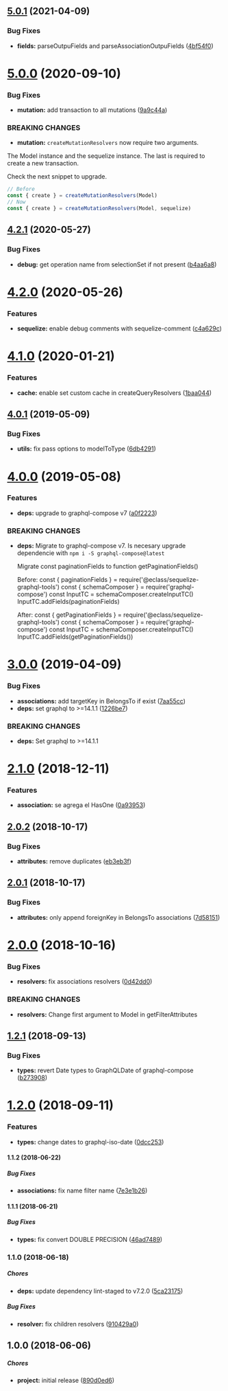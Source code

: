 ## [5.0.1](https://github.com/eclass/sequelize-graphql-tools/compare/v5.0.0...v5.0.1) (2021-04-09)


### Bug Fixes

* **fields:** parseOutpuFields and parseAssociationOutpuFields ([4bf54f0](https://github.com/eclass/sequelize-graphql-tools/commit/4bf54f0))

# [5.0.0](https://github.com/eclass/sequelize-graphql-tools/compare/v4.2.1...v5.0.0) (2020-09-10)


### Bug Fixes

* **mutation:** add transaction to all mutations ([9a9c44a](https://github.com/eclass/sequelize-graphql-tools/commit/9a9c44a))


### BREAKING CHANGES

* **mutation:** `createMutationResolvers` now require two arguments.

The Model instance and the sequelize instance. The last is required to
create a new transaction.

Check the next snippet to upgrade.

```js
// Before
const { create } = createMutationResolvers(Model)
// Now
const { create } = createMutationResolvers(Model, sequelize)
```

## [4.2.1](https://github.com/eclass/sequelize-graphql-tools/compare/v4.2.0...v4.2.1) (2020-05-27)


### Bug Fixes

* **debug:** get operation name from selectionSet if not present ([b4aa6a8](https://github.com/eclass/sequelize-graphql-tools/commit/b4aa6a8))

# [4.2.0](https://github.com/eclass/sequelize-graphql-tools/compare/v4.1.0...v4.2.0) (2020-05-26)


### Features

* **sequelize:** enable debug comments with sequelize-comment ([c4a629c](https://github.com/eclass/sequelize-graphql-tools/commit/c4a629c))

# [4.1.0](https://github.com/eclass/sequelize-graphql-tools/compare/v4.0.1...v4.1.0) (2020-01-21)


### Features

* **cache:** enable set custom cache in createQueryResolvers ([1baa044](https://github.com/eclass/sequelize-graphql-tools/commit/1baa044))

## [4.0.1](https://github.com/eclass/sequelize-graphql-tools/compare/v4.0.0...v4.0.1) (2019-05-09)


### Bug Fixes

* **utils:** fix pass options to modelToType ([6db4291](https://github.com/eclass/sequelize-graphql-tools/commit/6db4291))

# [4.0.0](https://github.com/eclass/sequelize-graphql-tools/compare/v3.0.0...v4.0.0) (2019-05-08)


### Features

* **deps:** upgrade to graphql-compose v7 ([a0f2223](https://github.com/eclass/sequelize-graphql-tools/commit/a0f2223))


### BREAKING CHANGES

* **deps:** Migrate to graphql-compose v7.
  Is necesary upgrade dependencie with `npm i -S graphql-compose@latest`

  Migrate const paginationFields to function getPaginationFields()

  Before:
  const { paginationFields } = require('@eclass/sequelize-graphql-tools')
  const { schemaComposer } = require('graphql-compose')
  const InputTC = schemaComposer.createInputTC()
  InputTC.addFields(paginationFields)

  After:
  const { getPaginationFields } = require('@eclass/sequelize-graphql-tools')
  const { schemaComposer } = require('graphql-compose')
  const InputTC = schemaComposer.createInputTC()
  InputTC.addFields(getPaginationFields())

# [3.0.0](https://github.com/eclass/sequelize-graphql-tools/compare/v2.1.0...v3.0.0) (2019-04-09)


### Bug Fixes

* **associations:** add targetKey in BelongsTo if exist ([7aa55cc](https://github.com/eclass/sequelize-graphql-tools/commit/7aa55cc))
* **deps:** set graphql to >=14.1.1 ([1226be7](https://github.com/eclass/sequelize-graphql-tools/commit/1226be7))


### BREAKING CHANGES

* **deps:** Set graphql to >=14.1.1

# [2.1.0](https://github.com/eclass/sequelize-graphql-tools/compare/v2.0.2...v2.1.0) (2018-12-11)


### Features

* **association:** se agrega el HasOne ([0a93953](https://github.com/eclass/sequelize-graphql-tools/commit/0a93953))

## [2.0.2](https://github.com/eclass/sequelize-graphql-tools/compare/v2.0.1...v2.0.2) (2018-10-17)


### Bug Fixes

* **attributes:** remove duplicates ([eb3eb3f](https://github.com/eclass/sequelize-graphql-tools/commit/eb3eb3f))

## [2.0.1](https://github.com/eclass/sequelize-graphql-tools/compare/v2.0.0...v2.0.1) (2018-10-17)


### Bug Fixes

* **attributes:** only append foreignKey in BelongsTo associations ([7d58151](https://github.com/eclass/sequelize-graphql-tools/commit/7d58151))

# [2.0.0](https://github.com/eclass/sequelize-graphql-tools/compare/v1.2.1...v2.0.0) (2018-10-16)


### Bug Fixes

* **resolvers:** fix associations resolvers ([0d42dd0](https://github.com/eclass/sequelize-graphql-tools/commit/0d42dd0))


### BREAKING CHANGES

* **resolvers:** Change first argument to Model in getFilterAttributes

## [1.2.1](https://github.com/eclass/sequelize-graphql-tools/compare/v1.2.0...v1.2.1) (2018-09-13)


### Bug Fixes

* **types:** revert Date types to GraphQLDate of graphql-compose ([b273908](https://github.com/eclass/sequelize-graphql-tools/commit/b273908))

# [1.2.0](https://github.com/lgaticaq/sequelize-graphql-tools/compare/v1.1.2...v1.2.0) (2018-09-11)


### Features

* **types:** change dates to graphql-iso-date ([0dcc253](https://github.com/lgaticaq/sequelize-graphql-tools/commit/0dcc253))

#### 1.1.2 (2018-06-22)

##### Bug Fixes

* **associations:**  fix name filter name ([7e3e1b26](https://github.com/lgaticaq/sequelize-graphql-tools/commit/7e3e1b265787ac105f66d1167fcb65bb4f75258c))

#### 1.1.1 (2018-06-21)

##### Bug Fixes

* **types:**  fix convert DOUBLE PRECISION ([46ad7489](https://github.com/lgaticaq/sequelize-graphql-tools/commit/46ad74896a4230d484af8a1fa05198e185e39463))

### 1.1.0 (2018-06-18)

##### Chores

* **deps:**  update dependency lint-staged to v7.2.0 ([5ca23175](https://github.com/lgaticaq/sequelize-graphql-tools/commit/5ca231757459c1e7c0ef7f06f0217e2e162906c0))

##### Bug Fixes

* **resolver:**  fix children resolvers ([910429a0](https://github.com/lgaticaq/sequelize-graphql-tools/commit/910429a0e25570257ca70bc882d6db04e58d3e22))

## 1.0.0 (2018-06-06)

##### Chores

* **project:**  initial release ([890d0ed6](https://github.com/lgaticaq/sequelize-graphql-tools/commit/890d0ed6c7f448d30b9ee400ab2e6bb7fc1eee75))
